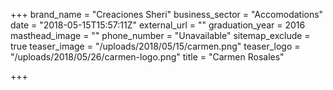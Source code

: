 +++
brand_name = "Creaciones Sheri"
business_sector = "Accomodations"
date = "2018-05-15T15:57:11Z"
external_url = ""
graduation_year = 2016
masthead_image = ""
phone_number = "Unavailable"
sitemap_exclude = true
teaser_image = "/uploads/2018/05/15/carmen.png"
teaser_logo = "/uploads/2018/05/26/carmen-logo.png"
title = "Carmen Rosales"

+++
